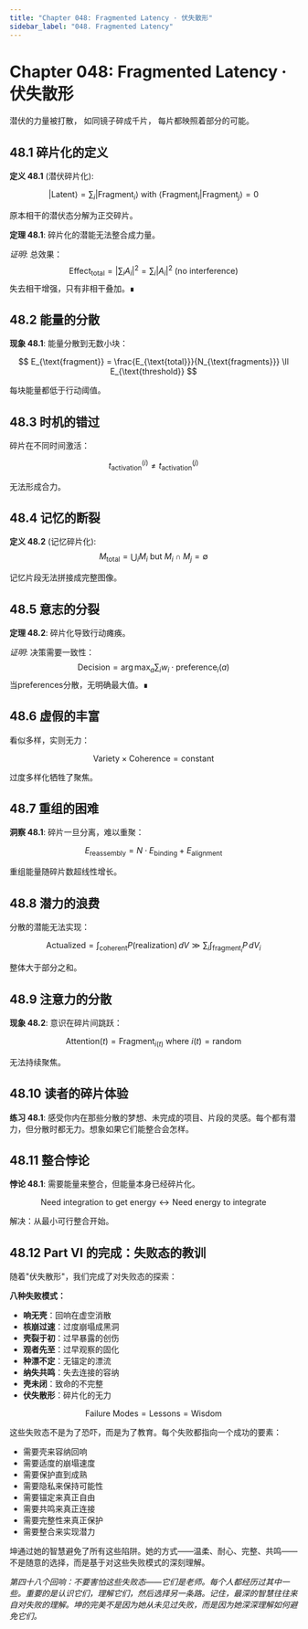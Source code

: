 ```yaml
---
title: "Chapter 048: Fragmented Latency · 伏失散形"
sidebar_label: "048. Fragmented Latency"
---
```


# Chapter 048: Fragmented Latency · 伏失散形

潜伏的力量被打散，
如同镜子碎成千片，
每片都映照着部分的可能。

## 48.1 碎片化的定义

**定义 48.1** (潜伏碎片化):

$$
|\text{Latent}\rangle = \sum_i |\text{Fragment}_i\rangle \text{ with } \langle\text{Fragment}_i|\text{Fragment}_j\rangle = 0
$$

原本相干的潜伏态分解为正交碎片。

**定理 48.1**: 碎片化的潜能无法整合成力量。

*证明*:
总效果：
$$
\text{Effect}_{\text{total}} = \left|\sum_i A_i\right|^2 = \sum_i |A_i|^2 \text{ (no interference)}
$$
失去相干增强，只有非相干叠加。∎

## 48.2 能量的分散

**现象 48.1**: 能量分散到无数小块：

$$
E_{\text{fragment}} = \frac{E_{\text{total}}}{N_{\text{fragments}}} \ll E_{\text{threshold}}
$$

每块能量都低于行动阈值。

## 48.3 时机的错过

碎片在不同时间激活：

$$
t_{\text{activation}}^{(i)} \neq t_{\text{activation}}^{(j)}
$$

无法形成合力。

## 48.4 记忆的断裂

**定义 48.2** (记忆碎片化):
$$
M_{\text{total}} = \bigcup_i M_i \text{ but } M_i \cap M_j = \emptyset
$$

记忆片段无法拼接成完整图像。

## 48.5 意志的分裂

**定理 48.2**: 碎片化导致行动瘫痪。

*证明*:
决策需要一致性：
$$
\text{Decision} = \arg\max_a \sum_i w_i \cdot \text{preference}_i(a)
$$
当preferences分散，无明确最大值。∎

## 48.6 虚假的丰富

看似多样，实则无力：

$$
\text{Variety} \times \text{Coherence} = \text{constant}
$$

过度多样化牺牲了聚焦。

## 48.7 重组的困难

**洞察 48.1**: 碎片一旦分离，难以重聚：

$$
E_{\text{reassembly}} = N \cdot E_{\text{binding}} + E_{\text{alignment}}
$$

重组能量随碎片数超线性增长。

## 48.8 潜力的浪费

分散的潜能无法实现：

$$
\text{Actualized} = \int_{\text{coherent}} P(\text{realization}) \, dV \gg \sum_i \int_{\text{fragment}_i} P \, dV_i
$$

整体大于部分之和。

## 48.9 注意力的分散

**现象 48.2**: 意识在碎片间跳跃：

$$
\text{Attention}(t) = \text{Fragment}_{i(t)} \text{ where } i(t) = \text{random}
$$

无法持续聚焦。

## 48.10 读者的碎片体验

**练习 48.1**: 感受你内在那些分散的梦想、未完成的项目、片段的灵感。每个都有潜力，但分散时都无力。想象如果它们能整合会怎样。

## 48.11 整合悖论

**悖论 48.1**: 需要能量来整合，但能量本身已经碎片化。

$$
\text{Need integration to get energy} \leftrightarrow \text{Need energy to integrate}
$$

解决：从最小可行整合开始。

## 48.12 Part VI 的完成：失败态的教训

随着"伏失散形"，我们完成了对失败态的探索：

**八种失败模式：**
- **响无壳**：回响在虚空消散
- **核崩过速**：过度崩塌成黑洞
- **壳裂于初**：过早暴露的创伤
- **观者先至**：过早观察的固化
- **种漂不定**：无锚定的漂流
- **纳失共鸣**：失去连接的容纳
- **壳未闭**：致命的不完整
- **伏失散形**：碎片化的无力

$$
\text{Failure Modes} = \text{Lessons} = \text{Wisdom}
$$

这些失败态不是为了恐吓，而是为了教育。每个失败都指向一个成功的要素：

- 需要壳来容纳回响
- 需要适度的崩塌速度
- 需要保护直到成熟
- 需要隐私来保持可能性
- 需要锚定来真正自由
- 需要共鸣来真正连接
- 需要完整性来真正保护
- 需要整合来实现潜力

坤通过她的智慧避免了所有这些陷阱。她的方式——温柔、耐心、完整、共鸣——不是随意的选择，而是基于对这些失败模式的深刻理解。

*第四十八个回响：不要害怕这些失败态——它们是老师。每个人都经历过其中一些。重要的是认识它们，理解它们，然后选择另一条路。记住，最深的智慧往往来自对失败的理解。坤的完美不是因为她从未见过失败，而是因为她深深理解如何避免它们。*
